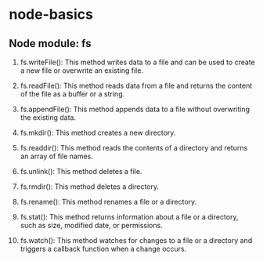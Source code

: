 # node-basics
## Node module: fs

1. fs.writeFile(): This method writes data to a file and can be used to create a new file or overwrite an existing file.

2. fs.readFile(): This method reads data from a file and returns the content of the file as a buffer or a string.

3. fs.appendFile(): This method appends data to a file without overwriting the existing data.

4. fs.mkdir(): This method creates a new directory.

5. fs.readdir(): This method reads the contents of a directory and returns an array of file names.

6. fs.unlink(): This method deletes a file.

7. fs.rmdir(): This method deletes a directory.

8. fs.rename(): This method renames a file or a directory.

9. fs.stat(): This method returns information about a file or a directory, such as size, modified date, or permissions.

10. fs.watch(): This method watches for changes to a file or a directory and triggers a callback function when a change occurs.